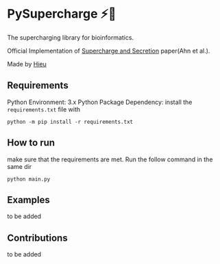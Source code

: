 # PySupercharge ⚡🧬
The supercharging library for bioinformatics.

Official Implementation of [Supercharge and Secretion](#) paper(Ahn et al.).

Made by [Hieu](https://github.com/min-hieu)

## Requirements
Python Environment: 3.x
Python Package Dependency: install the `requirements.txt` file with
```
python -m pip install -r requirements.txt
```

## How to run
make sure that the requirements are met. Run the follow command in the same dir
```
python main.py
```

## Examples
to be added

## Contributions
to be added
